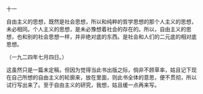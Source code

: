 十一

  

自由主义的思想，既然是社会思想，所以和纯粹的哲学思想的那个人主义的思想，未必相同。个人主义的思想，是未必豫想着社会的存在的。所以，自由主义的思想，也和别的社会思想一样，并非绝对底的东西。是社会和人们的二元底的相对底思想。

（一九二四年七月四日。）

  

这虽然只是一篇未定稿，但因为觉得当此书出版之际，倘非不顾草率，姑且记下现在自己所想的自由主义的轮廓来，放在里面，则此书全体的意思，便不贯彻，所以试行写出来了。至于自由主义的研究，我想，姑且缓一点再来写。